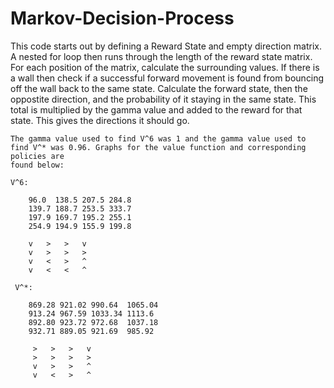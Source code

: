 # Markov-Decision-Process

This code starts out by defining a Reward State and empty direction matrix. A nested for loop then runs through the length of the reward state
	matrix. For each position of the matrix, calculate the surrounding values. If there is a wall then check if a successful forward movement is found
	from bouncing off the wall back to the same state. Calculate the forward state, then the oppostite direction, and the probability of it staying in
	the same state. This total is multiplied by the gamma value and added to the reward for that state. This gives the directions it should go. 

	The gamma value used to find V^6 was 1 and the gamma value used to find V^* was 0.96. Graphs for the value function and corresponding policies are 
	found below:

	V^6:

		96.0  138.5 207.5 284.8 
		139.7 188.7 253.5 333.7 
		197.9 169.7 195.2 255.1 
		254.9 194.9 155.9 199.8 

	 	v   >   >   v  
	 	v   >   >   >  
	 	v   <   >   ^  
	 	v   <   <   ^ 

	 V^*:

	 	869.28 921.02 990.64  1065.04 
		913.24 967.59 1033.34 1113.6 
		892.80 923.72 972.68  1037.18
		932.71 889.05 921.69  985.92

		 >   >   >   v  
		 >   >   >   >  
		 v   >   >   ^  
		 v   <   >   ^ 
